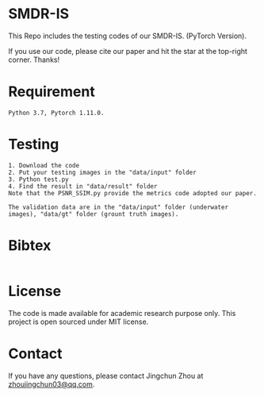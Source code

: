 # SMDR-IS

This Repo includes the testing codes of our SMDR-IS. (PyTorch Version).

If you use our code, please cite our paper and hit the star at the top-right corner. Thanks!


# Requirement
```
Python 3.7, Pytorch 1.11.0.
```


# Testing
```
1. Download the code
2. Put your testing images in the "data/input" folder
3. Python test.py
4. Find the result in "data/result" folder
Note that the PSNR_SSIM.py provide the metrics code adopted our paper.
```

```
The validation data are in the "data/input" folder (underwater images), "data/gt" folder (grount truth images).
```

# Bibtex

```

```
#  License
The code is made available for academic research purpose only. This project is open sourced under MIT license.

# Contact
If you have any questions, please contact Jingchun Zhou at zhoujingchun03@qq.com.

